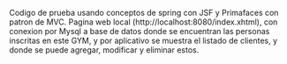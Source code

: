 Codigo de prueba usando conceptos de spring con JSF y Primafaces con patron de MVC.
Pagina web local (http://localhost:8080/index.xhtml), con conexion por Mysql a base de datos donde se encuentran las personas inscritas en este GYM, y por aplicativo se muestra el listado de clientes, y donde se puede agregar, modificar y eliminar estos.
